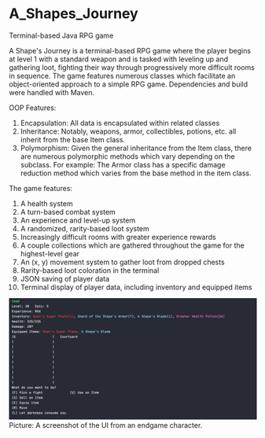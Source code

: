 # A_Shapes_Journey
Terminal-based Java RPG game

A Shape's Journey is a terminal-based RPG game where the player begins at level 1 with a standard weapon and is tasked with leveling up and gathering loot,
fighting their way through progressively more difficult rooms in sequence. The game features numerous classes which facilitate an object-oriented approach to
a simple RPG game. Dependencies and build were handled with Maven.

OOP Features:
1) Encapsulation: All data is encapsulated within related classes
2) Inheritance: Notably, weapons, armor, collectibles, potions, etc. all inherit from the base Item class.
3) Polymorphism: Given the general inheritance from the Item class, there are numerous polymorphic methods which vary depending on the subclass.
  For example: The Armor class has a specific damage reduction method which varies from the base method in the item class.

The game features:
1) A health system
2) A turn-based combat system
3) An experience and level-up system
4) A randomized, rarity-based loot system
5) Increasingly difficult rooms with greater experience rewards
6) A couple collections which are gathered throughout the game for the highest-level gear
7) An (x, y) movement system to gather loot from dropped chests
8) Rarity-based loot coloration in the terminal
9) JSON saving of player data
10) Terminal display of player data, including inventory and equipped items

![Endgame Screencap](https://github.com/RyanSMcKenzie/A_Shapes_Journey/blob/master/Screen%20Shot%202020-06-25%20at%202.37.42%20PM.png)
Picture: A screenshot of the UI from an endgame character.
